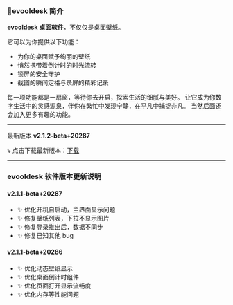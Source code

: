### 🧫evooldesk 简介

**evooldesk 桌面软件**，不仅仅是桌面壁纸。

它可以为你提供以下功能：

- 为你的桌面赋予绚丽的壁纸
- 悄然携带着倒计时的时光流转
- 锁屏的安全守护
- 截图的瞬间定格与录屏的精彩记录

每一项功能都是一扇窗，等待你去开启，探索生活的细腻与美好。
让它成为你数字生活中的灵感源泉，伴你在繁忙中发现宁静，在平凡中捕捉非凡。
当然后面还会加入更多有趣的功能。

---

最新版本 **v2.1.2-beta+20287**

⤵️ 点击下载最新版本：[下载](http://source.aiweimeng.top/app/evooldesk-2.1.2-beta-setup.exe)

---

### evooldesk 软件版本更新说明

#### v2.1.1-beta+20287

- ✨️ 优化开机自启动，主界面显示问题
- ✨️ 修复壁纸列表，下拉不显示图片
- ✨️ 修复登录推出后，数据不同步
- ✨️ 修复已知其他 bug

#### v2.1.1-beta+20286

- ✨️ 优化动态壁纸显示
- ✨️ 优化桌面倒计时组件
- ✨️ 优化页面打开显示流畅度
- ✨️ 优化内存等性能问题
